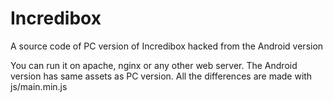 # Incredibox
A source code of PC version of Incredibox hacked from the Android version

You can run it on apache, nginx or any other web server.
The Android version has same assets as PC version.
All the differences are made with js/main.min.js
